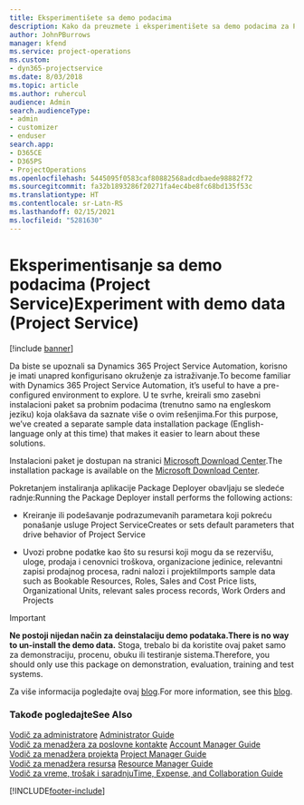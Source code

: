 ```yaml
---
title: Eksperimentišete sa demo podacima
description: Kako da preuzmete i eksperimentišete sa demo podacima za Project Service Automation.
author: JohnPBurrows
manager: kfend
ms.service: project-operations
ms.custom:
- dyn365-projectservice
ms.date: 8/03/2018
ms.topic: article
ms.author: ruhercul
audience: Admin
search.audienceType:
- admin
- customizer
- enduser
search.app:
- D365CE
- D365PS
- ProjectOperations
ms.openlocfilehash: 5445095f0583caf80882568adcdbaede98882f72
ms.sourcegitcommit: fa32b1893286f20271fa4ec4be8fc68bd135f53c
ms.translationtype: HT
ms.contentlocale: sr-Latn-RS
ms.lasthandoff: 02/15/2021
ms.locfileid: "5281630"
---
```

# <a name="experiment-with-demo-data-project-service"></a><span data-ttu-id="06c7a-103">Eksperimentisanje sa demo podacima (Project Service)</span><span class="sxs-lookup"><span data-stu-id="06c7a-103">Experiment with demo data (Project Service)</span></span>

[!include [banner](../includes/psa-now-project-operations.md)]

<span data-ttu-id="06c7a-104">Da biste se upoznali sa Dynamics 365 Project Service Automation, korisno je imati unapred konfigurisano okruženje za istraživanje.</span><span class="sxs-lookup"><span data-stu-id="06c7a-104">To become familiar with Dynamics 365 Project Service Automation, it’s useful to have a pre-configured environment to explore.</span></span> <span data-ttu-id="06c7a-105">U te svrhe, kreirali smo zasebni instalacioni paket sa probnim podacima (trenutno samo na engleskom jeziku) koja olakšava da saznate više o ovim rešenjima.</span><span class="sxs-lookup"><span data-stu-id="06c7a-105">For this purpose, we’ve created a separate sample data installation package (English-language only at this time) that makes it easier to learn about these solutions.</span></span> 

<span data-ttu-id="06c7a-106">Instalacioni paket je dostupan na stranici [Microsoft Download Center](https://go.microsoft.com/fwlink/?linkid=859966).</span><span class="sxs-lookup"><span data-stu-id="06c7a-106">The installation package is available on the [Microsoft Download Center](https://go.microsoft.com/fwlink/?linkid=859966).</span></span>  

<span data-ttu-id="06c7a-107">Pokretanjem instaliranja aplikacije Package Deployer obavljaju se sledeće radnje:</span><span class="sxs-lookup"><span data-stu-id="06c7a-107">Running the Package Deployer install performs the following actions:</span></span> 
  
-   <span data-ttu-id="06c7a-108">Kreiranje ili podešavanje podrazumevanih parametara koji pokreću ponašanje usluge Project Service</span><span class="sxs-lookup"><span data-stu-id="06c7a-108">Creates or sets default parameters that drive behavior of Project Service</span></span>  
  
-   <span data-ttu-id="06c7a-109">Uvozi probne podatke kao što su resursi koji mogu da se rezervišu, uloge, prodaja i cenovnici troškova, organizacione jedinice, relevantni zapisi prodajnog procesa, radni nalozi i projekti</span><span class="sxs-lookup"><span data-stu-id="06c7a-109">Imports sample data such as Bookable Resources, Roles, Sales and Cost Price lists, Organizational Units, relevant sales process records, Work Orders and Projects</span></span>    
  
> [!IMPORTANT]
> <span data-ttu-id="06c7a-110">**Ne postoji nijedan način za deinstalaciju demo podataka.**</span><span class="sxs-lookup"><span data-stu-id="06c7a-110">**There is no way to un-install the demo data.**</span></span> <span data-ttu-id="06c7a-111">Stoga, trebalo bi da koristite ovaj paket samo za demonstraciju, procenu, obuku ili testiranje sistema.</span><span class="sxs-lookup"><span data-stu-id="06c7a-111">Therefore, you should only use this package on demonstration, evaluation, training and test systems.</span></span>

<span data-ttu-id="06c7a-112">Za više informacija pogledajte ovaj [blog](https://blogs.msdn.microsoft.com/crm/2017/10/24/microsoft-dynamics-365-for-field-service-and-project-service-automation-sample-data).</span><span class="sxs-lookup"><span data-stu-id="06c7a-112">For more information, see this [blog](https://blogs.msdn.microsoft.com/crm/2017/10/24/microsoft-dynamics-365-for-field-service-and-project-service-automation-sample-data).</span></span>





  
### <a name="see-also"></a><span data-ttu-id="06c7a-113">Takođe pogledajte</span><span class="sxs-lookup"><span data-stu-id="06c7a-113">See Also</span></span>  
 <span data-ttu-id="06c7a-114">[Vodič za administratore](../psa/admin-guide.md) </span><span class="sxs-lookup"><span data-stu-id="06c7a-114">[Administrator Guide](../psa/admin-guide.md) </span></span>  
 <span data-ttu-id="06c7a-115">[Vodič za menadžera za poslovne kontakte](../psa/account-manager-guide.md) </span><span class="sxs-lookup"><span data-stu-id="06c7a-115">[Account Manager Guide](../psa/account-manager-guide.md) </span></span>  
 <span data-ttu-id="06c7a-116">[Vodič za menadžera projekta](../psa/project-manager-guide.md) </span><span class="sxs-lookup"><span data-stu-id="06c7a-116">[Project Manager Guide](../psa/project-manager-guide.md) </span></span>  
 <span data-ttu-id="06c7a-117">[Vodič za menadžera resursa](../psa/resource-manager-guide.md) </span><span class="sxs-lookup"><span data-stu-id="06c7a-117">[Resource Manager Guide](../psa/resource-manager-guide.md) </span></span>  
 [<span data-ttu-id="06c7a-118">Vodič za vreme, trošak i saradnju</span><span class="sxs-lookup"><span data-stu-id="06c7a-118">Time, Expense, and Collaboration Guide</span></span>](../psa/time-expense-collaboration-guide.md)


[!INCLUDE[footer-include](../includes/footer-banner.md)]